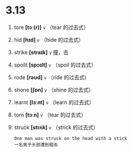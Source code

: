 # 3.13

1. tore **[tɔː(r)]** `v` （tear 的过去式）

2. hid **[hɪd]** `v` （hide 的过去式）

3. strike **[straɪk]** `v` 撞，击

4. spoilt **[spɔɪlt]** `v` （spoil 的过去式）

5. rode **[rəʊd]** `v` （ride 的过去式）

6. shone **[ʃɒn]** `v` （shine 的过去式）

7. learnt **[lɜːnt]** `v` （learn 的过去式）

8. torn **[tɔːn]** `v` （tear 的过去式）

9. struck **[strʌk]** `v` （strick 的过去式）
   ```
   One man was struck on the head with a stick
   一名男子头部遭到棍击
   ```
